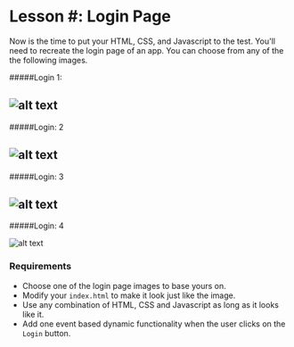 # Lesson #: Login Page

Now is the time to put your HTML, CSS, and Javascript to the test. You'll need to recreate the login page of an app. You can choose from any of the the following images.

#####Login 1:

![alt text][login1]
---

#####Login: 2

![alt text][login2]
---

#####Login: 3

![alt text][login3]
---

#####Login: 4

![alt text][login4]

### Requirements

- Choose one of the login page images to base yours on.
- Modify your `index.html`  to make it look just like the image.
- Use any combination of HTML, CSS and Javascript as long as it looks like it.
- Add one event based dynamic functionality when the user clicks on the `Login` button.

[login1]: https://github.com/khoadnguyen/front-end-challenges/raw/master/lesson-5/img/login-1.jpg "Login 1"
[login2]: https://github.com/khoadnguyen/front-end-challenges/raw/master/lesson-5/img/login-2.jpg "Login 2"
[login3]: https://github.com/khoadnguyen/front-end-challenges/raw/master/lesson-5/img/login-3.jpg "Login 3"
[login4]: https://github.com/khoadnguyen/front-end-challenges/raw/master/lesson-5/img/login-4.jpg "Login 4"